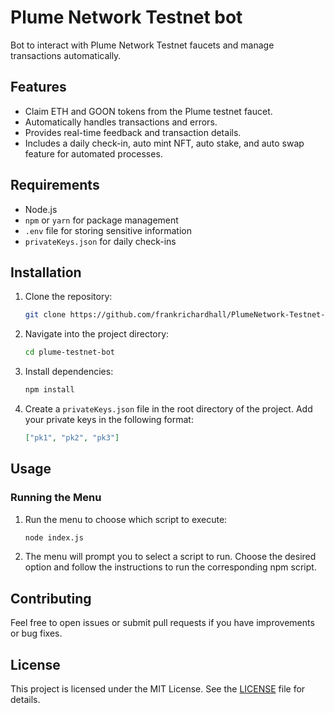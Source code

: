 # Plume Network Testnet bot
Bot to interact with Plume Network Testnet faucets and manage transactions automatically.

## Features

- Claim ETH and GOON tokens from the Plume testnet faucet.
- Automatically handles transactions and errors.
- Provides real-time feedback and transaction details.
- Includes a daily check-in, auto mint NFT, auto stake, and auto swap feature for automated processes.

## Requirements

- Node.js
- `npm` or `yarn` for package management
- `.env` file for storing sensitive information
- `privateKeys.json` for daily check-ins

## Installation

1. Clone the repository:

    ```bash
    git clone https://github.com/frankrichardhall/PlumeNetwork-Testnet-bot.git
    ```

2. Navigate into the project directory:

    ```bash
    cd plume-testnet-bot
    ```

3. Install dependencies:

    ```bash
    npm install
    ```
    
4. Create a `privateKeys.json` file in the root directory of the project. Add your private keys in the following format:

    ```json
    ["pk1", "pk2", "pk3"]
    ```

## Usage

### Running the Menu

1. Run the menu to choose which script to execute:

    ```bash
    node index.js
    ```

2. The menu will prompt you to select a script to run. Choose the desired option and follow the instructions to run the corresponding npm script.

## Contributing

Feel free to open issues or submit pull requests if you have improvements or bug fixes.

## License

This project is licensed under the MIT License. See the [LICENSE](LICENSE) file for details.
